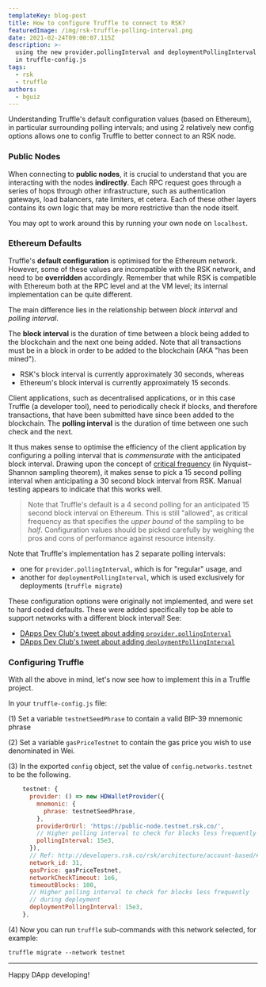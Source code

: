 ```yaml
---
templateKey: blog-post
title: How to configure Truffle to connect to RSK?
featuredImage: /img/rsk-truffle-polling-interval.png
date: 2021-02-24T09:00:07.115Z
description: >-
  using the new provider.pollingInterval and deploymentPollingInterval options
  in truffle-config.js
tags:
  - rsk
  - truffle
authors:
  - bguiz
---
```


Understanding Truffle's default configuration values
(based on Ethereum),
in particular surrounding polling intervals;
and using 2 relatively new config options
allows one to config Truffle to better connect to an RSK node.

<!-- excerpt -->

### Public Nodes

When connecting to **public nodes**,
it is crucial to understand that you are interacting with the nodes **indirectly**.
Each RPC request goes through a series of hops through other infrastructure,
such as authentication gateways, load balancers, rate limiters, et cetera.
Each of these other layers contains its own logic that may be more restrictive than the node itself.

You may opt to work around this by running your own node on `localhost`.

### Ethereum Defaults

Truffle's **default configuration** is optimised for the Ethereum network.
However, some of these values are incompatible with the RSK network,
and need to be **overridden** accordingly.
Remember that while RSK is compatible with Ethereum
both at the RPC level and at the VM level;
its internal implementation can be quite different.

The main difference lies in the relationship
between *block interval* and *polling interval*.

The **block interval** is the duration of time between
a block being added to the blockchain and the next one being added.
Note that all transactions must be in a block
in order to be added to the blockchain
(AKA "has been mined").

- RSK's block interval is currently approximately 30 seconds, whereas
- Ethereum's block interval is currently approximately 15 seconds.

Client applications, such as decentralised applications,
or in this case Truffle (a developer tool),
need to periodically check if blocks, and therefore transactions,
that have been submitted have since been added to the blockchain.
The **polling interval** is the duration of time between
one such check and the next.

It thus makes sense to optimise the efficiency of the client application
by configuring a polling interval that is *commensurate*
with the anticipated block interval.
Drawing upon the concept of
[critical frequency](https://en.wikipedia.org/wiki/Nyquist%E2%80%93Shannon_sampling_theorem#Critical_frequency "Nyquist–Shannon sampling theorem - critical frequency")
(in Nyquist–Shannon sampling theorem),
it makes sense to pick a 15 second polling interval
when anticipating a 30 second block interval from RSK.
Manual testing appears to indicate that this works well.

> Note that Truffle's default is a 4 second polling
> for an anticipated 15 second block interval on Ethereum.
> This is still "allowed", as critical frequency
> as that specifies the *upper bound* of the sampling
> to be *half*.
> Configuration values should be picked carefully
> by weighing the pros and cons of performance against resource intensity.

Note that Truffle's implementation has 2 separate polling intervals:

- one for `provider.pollingInterval`,
  which is for "regular" usage, and
- another for `deploymentPollingInterval`,
  which is used exclusively for deployments (`truffle migrate`)

These configuration options were originally not implemented,
and were set to hard coded defaults.
These were added specifically top be able to support networks
with a different block interval!
See:

- [DApps Dev Club's tweet about adding `provider.pollingInterval`](https://twitter.com/DAppsDev/status/1324929409158012929)
- [DApps Dev Club's tweet about adding `deploymentPollingInterval`](https://twitter.com/DAppsDev/status/1328695467081756673)

### Configuring Truffle

With all the above in mind,
let's now see how to implement this in a Truffle project.

In your `truffle-config.js` file:

(1) Set a variable `testnetSeedPhrase` to
  contain a valid BIP-39 mnemonic phrase

(2) Set a variable `gasPriceTestnet` to
  contain the gas price you wish to use denominated in Wei.

(3) In the exported `config` object,
  set the value of `config.networks.testnet` to be the following.

```javascript
    testnet: {
      provider: () => new HDWalletProvider({
        mnemonic: {
          phrase: testnetSeedPhrase,
        },
        providerOrUrl: 'https://public-node.testnet.rsk.co/',
        // Higher polling interval to check for blocks less frequently
        pollingInterval: 15e3,
      }),
      // Ref: http://developers.rsk.co/rsk/architecture/account-based/#chainid
      network_id: 31,
      gasPrice: gasPriceTestnet,
      networkCheckTimeout: 1e6,
      timeoutBlocks: 100,
      // Higher polling interval to check for blocks less frequently
      // during deployment
      deploymentPollingInterval: 15e3,
    },
```

(4) Now you can run `truffle` sub-commands with this network selected,
  for example:

```shell
truffle migrate --network testnet
```

----

Happy DApp developing!

